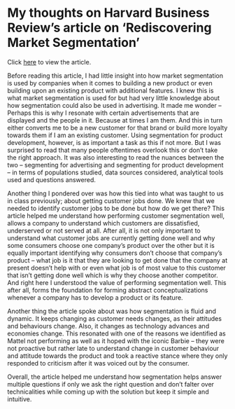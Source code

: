 # My thoughts on Harvard Business Review’s article on ‘Rediscovering Market Segmentation’

Click [here](https://hbr.org/2006/02/rediscovering-market-segmentation) to view the article. 

Before reading this article, I had little insight into how market segmentation is used by companies when it comes to building a new product or even building upon an existing product with additional features. I knew this is what market segmentation is used for but had very little knowledge about how segmentation could also be used in advertising. It made me wonder – Perhaps this is why I resonate with certain advertisements that are displayed and the people in it. Because at times I am them. And this in turn either converts me to be a new customer for that brand or build more loyalty towards them if I am an existing customer. Using segmentation for product development, however, is as important a task as this if not more. But I was surprised to read that many people oftentimes overlook this or don’t take the right approach. It was also interesting to read the nuances between the two – segmenting for advertising and segmenting for product development – in terms of populations studied, data sources considered, analytical tools used and questions answered.

Another thing I pondered over was how this tied into what was taught to us in class previously; about getting customer jobs done. We knew that we needed to identify customer jobs to be done but how do we get there? This article helped me understand how performing customer segmentation well, allows a company to understand which customers are dissatisfied, underserved or not served at all. After all, it is not only important to understand what customer jobs are currently getting done well and why some consumers choose one company’s product over the other but it is equally important identifying why consumers don’t choose that company’s product – what job is it that they are looking to get done that the company at present doesn’t help with or even what job is of most value to this customer that isn’t getting done well which is why they choose another competitor. And right here I understood the value of performing segmentation well. This after all, forms the foundation for forming abstract conceptualizations whenever a company has to develop a product or its feature.

Another thing the article spoke about was how segmentation is fluid and dynamic. It keeps changing as customer needs changes, as their attitudes and behaviours change. Also, it changes as technology advances and economies change. This resonated with one of the reasons we identified as Mattel not performing as well as it hoped with the iconic Barbie – they were not proactive but rather late to understand change in customer behaviour and attitude towards the product and took a reactive stance where they only responded to criticism after it was voiced out by the consumer.

Overall, the article helped me understand how segmentation helps answer multiple questions if only we ask the right question and don’t falter over technicalities while coming up with the solution but keep it simple and intuitive.
